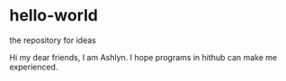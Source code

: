 # hello-world
the repository for ideas

Hi my dear friends, I am Ashlyn.
I hope programs in hithub can make me experienced.
